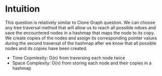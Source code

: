 # Intuition
This question is relatively similar to Clone Graph question. We can choose any tree traversal method that will allow us to reach all possible ndoes and save the encountered nodes in a hashmap that maps the node to its copy. We create copies of the nodes and assign its corresponding pointer values during the second traversal of the hashmap after we know that all possible nodes and its copies have been created.
* Time Copmlexity: O(n) from traversing each node twice
* Space Complexity: O(n) from storing each node and their copies in a hashmap